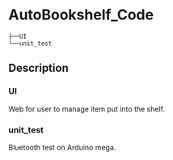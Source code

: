 # AutoBookshelf_Code

```
├──UI
└──unit_test
```

## Description

### UI

Web for user to manage item put into the shelf.

### unit_test

Bluetooth test on Arduino mega.
